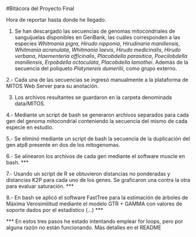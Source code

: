 #Bitácora del Proyecto Final

Hora de reportar hasta donde he llegado.

1. Se han descargado las secuencias de genomas mitocondriales de sanguijuelas disponibles en GenBank, las cuáles corresponden a las especies *Whitmania pigra*,  *Hirudo nipponia*, *Hirudinaria manillensis*, *Whitmania acranulata*, *Whitmania laevis*, *Hirudo medicinalis*, *Hirudo verbana*, *Haementeria officinalis*, *Placobdella parasitica*, *Poecilobdella manillensis*, *Erpobdella octoculata*, *Placobdella lamothei*. Además de la secuencia del poliqueto *Platynereis dumerilii*, como grupo externo.

2.- Cada una de las secuencias se ingresó manualmente a la plataforma de MITOS Web Server para su anotación. 

3. Los archivos resultantes se guardaron en la carpeta denominada data/MITOS.

4.- Mediante un script de bash se generaron archivos separados para cada gen del genoma mitocondrial conteniendo la secuencia del mismo de cada especie en estudio.

5.- Se eliminó mediante un script de bash la secuencia de la duplicación del gen atp8 presente en dos de los mitogenomas. 

6.- Se alinearon los archivos de cada gen mediante el software muscle en bash. ***

7.- Usando un script de R se obtuvieron distancias no ponderadas y distancias K2P para cada uno de los genes. Se graficaron una contra la otra para evaluar saturación. ***

8.- En bash se aplicó el software FastTree para la estimación de árboles de Máxima Verosimilitud mediante el modelo GTR + GAMMA con valores de soporte dados por el estadístico (...) ***

*** En estos tres pasos he estado intentando emplear for loops, pero por alguna razón no están funcionando. Más detalles en el README 